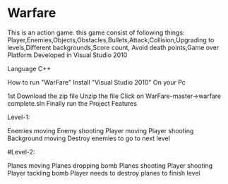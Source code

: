 # Warfare
This is an action game.
this game consist of following things:
Player,Enemies,Objects,Obstacles,Bullets,Attack,Collision,Upgrading to levels,Different backgrounds,Score count, Avoid death points,Game over
Platform
Developed in Visual Studio 2010

Language
C++

How to run "WarFare"
Install "Visual Studio 2010" On your Pc

1st Download the zip file
Unzip the file
Click on WarFare-master->warfare complete.sln
Finally run the Project
Features

Level-1:

Enemies moving
Enemy shooting
Player moving
Player shooting
Background moving
Destroy enemies to go to next level

#Level-2:

Planes moving
Planes dropping bomb
Planes shooting
Player shooting
Player tackling bomb
Player needs to destroy planes to finish level
